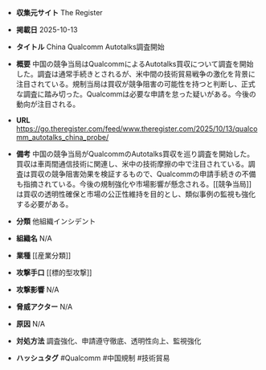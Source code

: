 - **収集元サイト**
The Register

- **掲載日**
2025-10-13

- **タイトル**
China Qualcomm Autotalks調査開始

- **概要**
中国の競争当局はQualcommによるAutotalks買収について調査を開始した。調査は通常手続きとされるが、米中間の技術貿易戦争の激化を背景に注目されている。規制当局は買収が競争阻害の可能性を持つと判断し、正式な調査に踏み切った。Qualcommは必要な申請を怠った疑いがある。今後の動向が注目される。

- **URL**
https://go.theregister.com/feed/www.theregister.com/2025/10/13/qualcomm_autotalks_china_probe/

- **備考**
中国の競争当局がQualcommのAutotalks買収を巡り調査を開始した。買収は車両間通信技術に関連し、米中の技術摩擦の中で注目されている。調査は買収の競争阻害効果を検証するもので、Qualcommの申請手続きの不備も指摘されている。今後の規制強化や市場影響が懸念される。[[競争当局]]は買収の透明性確保と市場の公正性維持を目的とし、類似事例の監視も強化する必要がある。

- **分類**
他組織インシデント

- **組織名**
N/A

- **業種**
[[産業分類]]

- **攻撃手口**
[[標的型攻撃]]

- **攻撃影響**
N/A

- **脅威アクター**
N/A

- **原因**
N/A

- **対処方法**
調査強化、申請遵守徹底、透明性向上、監視強化

- **ハッシュタグ**
#Qualcomm #中国規制 #技術貿易
